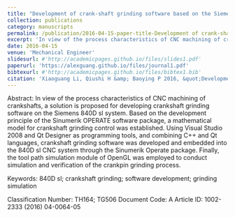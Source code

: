 ```yaml
---
title: "Development of crank-shaft grinding software based on the Siemens 840DSL system"
collection: publications
category: manuscripts
permalink: /publication/2016-04-15-paper-title-Development of crank-shaft grinding software based on the Siemens 840DSL system
excerpt: 'In view of the process characteristics of CNC machining of crankshafts, a solution is proposed for developing crankshaft grinding software on the Siemens 840D sl system. Based on the development principle of the Sinumerik OPERATE software package, a mathematical model for crankshaft grinding control was established. Using Visual Studio 2008 and Qt Designer as programming tools, and combining C++ and Qt languages, crankshaft grinding software was developed and embedded into the 840D sl CNC system through the Sinumerik Operate package. Finally, the tool path simulation module of OpenGL was employed to conduct simulation and verification of the crankpin grinding process.'
date: 2016-04-15
venue: 'Mechanical Engineer'
slidesurl: #'http://academicpages.github.io/files/slides1.pdf'
paperurl: 'https://alexguang.github.io/files/journal1.pdf'
bibtexurl: #'http://academicpages.github.io/files/bibtex1.bib'
citation: 'Xiaoguang Li, Qiushi H &amp; Baoying P 2016, &quot;Development of crank-shaft grinding software based on the Siemens 840DSL system &quot;, <i>Mechanical Engineer</i>, vol 1002-2333, no.4  pp 64-68. '
---
```

Abstract:
In view of the process characteristics of CNC machining of crankshafts, a solution is proposed for developing crankshaft grinding software on the Siemens 840D sl system. Based on the development principle of the Sinumerik OPERATE software package, a mathematical model for crankshaft grinding control was established. Using Visual Studio 2008 and Qt Designer as programming tools, and combining C++ and Qt languages, crankshaft grinding software was developed and embedded into the 840D sl CNC system through the Sinumerik Operate package. Finally, the tool path simulation module of OpenGL was employed to conduct simulation and verification of the crankpin grinding process.

Keywords: 840D sl; crankshaft grinding; software development; grinding simulation

Classification Number: TH164; TG506
Document Code: A
Article ID: 1002-2333 (2016) 04-0064-05
